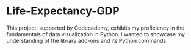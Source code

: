 # Life-Expectancy-GDP
This project, supported by Codecademy, exhibits my proficiency in the fundamentals of data visualization in Python. I wanted to showcase my understanding of the library add-ons and its Python commands.
